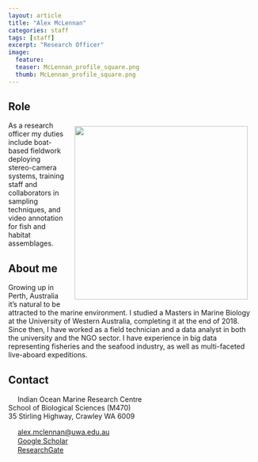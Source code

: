 ```yaml
---
layout: article
title: "Alex McLennan"
categories: staff
tags: [staff]
excerpt: "Research Officer"
image:
  feature: 
  teaser: McLennan_profile_square.png
  thumb: McLennan_profile_square.png
---
```

## Role
<img src='/images/McLennan_profile_square.png' align='right' width="350" hspace="20" vspace="10">
As a research officer my duties include boat-based fieldwork deploying stereo-camera systems, training staff and collaborators in sampling techniques, and video annotation for fish and habitat assemblages.

## About me
Growing up in Perth, Australia it’s natural to be attracted to the marine environment. I studied a Masters in Marine Biology at the University of Western Australia, completing it at the end of 2018. Since then, I have worked as a field technician and a data analyst in both the university and the NGO sector. I have experience in big data representing fisheries and the seafood industry, as well as multi-faceted live-aboard expeditions.
## Contact
<img src='/images/icons/building-regular.svg' width="15px"> Indian Ocean Marine Research Centre <br>
School of Biological Sciences (M470)<br>
35 Stirling Highway, Crawley WA 6009

<img src='/images/icons/envelope-regular.svg' width="15px"> <a href="mailto:alex.mclennan@uwa.edu.au"> alex.mclennan@uwa.edu.au</a><br>
<img src='/images/icons/google-brands.svg' width="15px"> <a href="https://scholar.google.com.au/citations?user=Iv8viA4AAAAJ&hl=en&oi=sra">Google Scholar</a><br>
<img src='/images/icons/researchgate-brands.svg' width="15px"> <a href="https://www.researchgate.net/profile/Alex-Mclennan-3"> ResearchGate</a><br>

